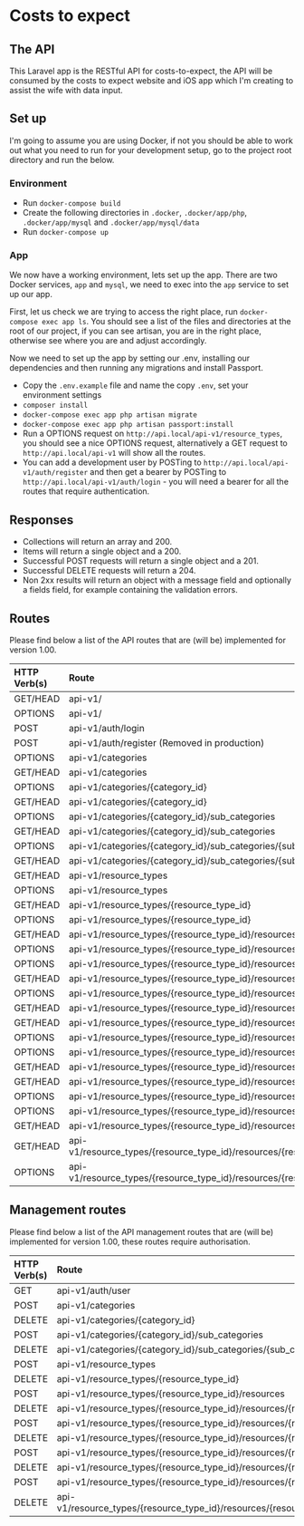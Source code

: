 # Costs to expect

## The API

This Laravel app is the RESTful API for costs-to-expect, the API will be consumed by the 
costs to expect website and iOS app which I'm creating to assist the wife with data input.

## Set up

I'm going to assume you are using Docker, if not you should be able to work out what you need to run for your 
development setup, go to the project root directory and run the below.

### Environment

* Run `docker-compose build`
* Create the following directories in `.docker`, `.docker/app/php`, `.docker/app/mysql` and `.docker/app/mysql/data`
* Run `docker-compose up`

### App

We now have a working environment, lets set up the app. There are two Docker services, `app` and `mysql`, we need to 
exec into the `app` service to set up our app.

First, let us check we are trying to access the right place, run `docker-compose exec app ls`. You should see a list 
of the files and directories at the root of our project, if you can see artisan, you are in the right place, 
otherwise see where you are and adjust accordingly.

Now we need to set up the app by setting our .env, installing our dependencies and then running any migrations and 
install Passport.

* Copy the `.env.example` file and name the copy `.env`, set  your environment settings
* `composer install`
* `docker-compose exec app php artisan migrate`
* `docker-compose exec app php artisan passport:install`
* Run a OPTIONS request on `http://api.local/api-v1/resource_types`, you should see a nice OPTIONS request, 
alternatively a GET request to `http://api.local/api-v1` will show all the routes.
* You can add a development user by POSTing to `http://api.local/api-v1/auth/register` and then get a bearer by 
POSTing to `http://api.local/api-v1/auth/login` - you will need a bearer for all the routes that require authentication.

## Responses

* Collections will return an array and 200.
* Items will return a single object and a 200.
* Successful POST requests will return a single object and a 201.
* Successful DELETE requests will return a 204.
* Non 2xx results will return an object with a message field and optionally a fields field, for example containing 
the validation errors.

## Routes

Please find below a list of the API routes that are (will be) implemented for version 1.00.

| HTTP Verb(s) | Route |
| :--- | :--- |
| GET/HEAD | api-v1/ |
| OPTIONS  | api-v1/ | 
| POST     | api-v1/auth/login |
| POST     | api-v1/auth/register (Removed in production) |
| OPTIONS  | api-v1/categories |
| GET/HEAD | api-v1/categories |
| OPTIONS  | api-v1/categories/{category_id} |
| GET/HEAD | api-v1/categories/{category_id} |
| OPTIONS  | api-v1/categories/{category_id}/sub_categories |
| GET/HEAD | api-v1/categories/{category_id}/sub_categories |
| OPTIONS  | api-v1/categories/{category_id}/sub_categories/{sub_category_id} |
| GET/HEAD | api-v1/categories/{category_id}/sub_categories/{sub_category_id} |
| GET/HEAD | api-v1/resource_types |
| OPTIONS  | api-v1/resource_types |
| GET/HEAD | api-v1/resource_types/{resource_type_id} |
| OPTIONS  | api-v1/resource_types/{resource_type_id} | 
| GET/HEAD | api-v1/resource_types/{resource_type_id}/resources |
| OPTIONS  | api-v1/resource_types/{resource_type_id}/resources |
| OPTIONS  | api-v1/resource_types/{resource_type_id}/resources/{resource_id} |
| GET/HEAD | api-v1/resource_types/{resource_type_id}/resources/{resource_id} |
| OPTIONS  | api-v1/resource_types/{resource_type_id}/resources/{resource_id}/items |
| GET/HEAD | api-v1/resource_types/{resource_type_id}/resources/{resource_id}/items |
| GET/HEAD | api-v1/resource_types/{resource_type_id}/resources/{resource_id}/items/{item_id} |
| OPTIONS  | api-v1/resource_types/{resource_type_id}/resources/{resource_id}/items/{item_id} |
| OPTIONS  | api-v1/resource_types/{resource_type_id}/resources/{resource_id}/items/{item_id}/category |
| GET/HEAD | api-v1/resource_types/{resource_type_id}/resources/{resource_id}/items/{item_id}/category |
| GET/HEAD | api-v1/resource_types/{resource_type_id}/resources/{resource_id}/items/{item_id}/category/{item_category_id} |
| OPTIONS  | api-v1/resource_types/{resource_type_id}/resources/{resource_id}/items/{item_id}/category/{item_category_id} |
| OPTIONS  | api-v1/resource_types/{resource_type_id}/resources/{resource_id}/items/{item_id}/category/{item_category_id}/sub_category |
| GET/HEAD | api-v1/resource_types/{resource_type_id}/resources/{resource_id}/items/{item_id}/category/{item_category_id}/sub_category |
| GET/HEAD | api-v1/resource_types/{resource_type_id}/resources/{resource_id}/items/{item_id}/category/{item_category_id}/sub_category/{sub_category_id} |
| OPTIONS  | api-v1/resource_types/{resource_type_id}/resources/{resource_id}/items/{item_id}/category/{item_category_id}/sub_category/{sub_category_id} |

## Management routes

Please find below a list of the API management routes that are (will be) implemented for version 1.00, these routes require authorisation.

| HTTP Verb(s) | Route |
| :--- | :--- |
| GET      | api-v1/auth/user |
| POST     | api-v1/categories |
| DELETE   | api-v1/categories/{category_id} |
| POST     | api-v1/categories/{category_id}/sub_categories |
| DELETE   | api-v1/categories/{category_id}/sub_categories/{sub_category_id} |
| POST     | api-v1/resource_types |
| DELETE   | api-v1/resource_types/{resource_type_id} |
| POST     | api-v1/resource_types/{resource_type_id}/resources |
| DELETE   | api-v1/resource_types/{resource_type_id}/resources/{resource_id} |
| POST     | api-v1/resource_types/{resource_type_id}/resources/{resource_id}/items |
| DELETE   | api-v1/resource_types/{resource_type_id}/resources/{resource_id}/items/{item_id} |
| POST     | api-v1/resource_types/{resource_type_id}/resources/{resource_id}/items/{item_id}/category |
| DELETE   | api-v1/resource_types/{resource_type_id}/resources/{resource_id}/items/{item_id}/category/{item_category_id} |
| POST     | api-v1/resource_types/{resource_type_id}/resources/{resource_id}/items/{item_id}/category/{item_category_id}/sub_category |
| DELETE   | api-v1/resource_types/{resource_type_id}/resources/{resource_id}/items/{item_id}/category/{item_category_id}/sub_category/{sub_category_id} |
